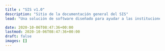 ```yaml
---
title : "SIS v1.0"
description: "Sitio de la documentación general del SIS"
lead: "Una solución de software diseñado para ayudar a las instituciones a rastrear y administrar todos los datos de sus estudiantes: desde califaciones y asistencias, hasta información adminsitrativo, comportamiento y más."

date: 2020-10-06T08:47:36+00:00
lastmod: 2020-10-06T08:47:36+00:00
draft: false
images: []
---
```


